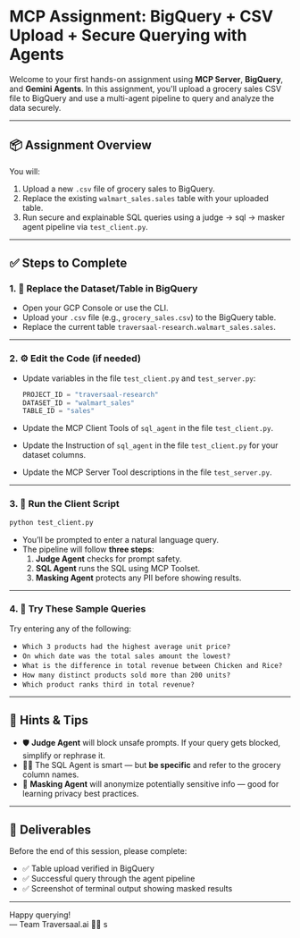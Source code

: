 
# MCP Assignment: BigQuery + CSV Upload + Secure Querying with Agents

Welcome to your first hands-on assignment using **MCP Server**, **BigQuery**, and **Gemini Agents**. In this assignment, you'll upload a grocery sales CSV file to BigQuery and use a multi-agent pipeline to query and analyze the data securely.

---

## 📦 Assignment Overview

You will:

1. Upload a new `.csv` file of grocery sales to BigQuery.
2. Replace the existing `walmart_sales.sales` table with your uploaded table.
3. Run secure and explainable SQL queries using a judge → sql → masker agent pipeline via `test_client.py`.

---

## ✅ Steps to Complete

### 1. 🔁 Replace the Dataset/Table in BigQuery

- Open your GCP Console or use the CLI.
- Upload your `.csv` file (e.g., `grocery_sales.csv`) to the BigQuery table.
- Replace the current table `traversaal-research.walmart_sales.sales`.

---

### 2. ⚙️ Edit the Code (if needed)

- Update variables in the file `test_client.py` and `test_server.py`:
  ```python
  PROJECT_ID = "traversaal-research"
  DATASET_ID = "walmart_sales"
  TABLE_ID = "sales"
  ```

- Update the MCP Client Tools of `sql_agent` in the file `test_client.py`.
- Update the Instruction of `sql_agent` in the file `test_client.py` for your dataset columns.
- Update the MCP Server Tool descriptions in the file `test_server.py`.

---

### 3. 🧠 Run the Client Script

```bash
python test_client.py
```

- You’ll be prompted to enter a natural language query.
- The pipeline will follow **three steps**:
  1. **Judge Agent** checks for prompt safety.
  2. **SQL Agent** runs the SQL using MCP Toolset.
  3. **Masking Agent** protects any PII before showing results.

---

### 4. 🧪 Try These Sample Queries

Try entering any of the following:

- `Which 3 products had the highest average unit price?`
- `On which date was the total sales amount the lowest?`
- `What is the difference in total revenue between Chicken and Rice?`
- `How many distinct products sold more than 200 units?`
- `Which product ranks third in total revenue?`

---

## 🧠 Hints & Tips

- 🛡 **Judge Agent** will block unsafe prompts. If your query gets blocked, simplify or rephrase it.
- 🧑‍💻 The SQL Agent is smart — but **be specific** and refer to the grocery column names.
- 🔐 **Masking Agent** will anonymize potentially sensitive info — good for learning privacy best practices.

---

## 🚀 Deliverables

Before the end of this session, please complete:

- ✅ Table upload verified in BigQuery
- ✅ Successful query through the agent pipeline
- ✅ Screenshot of terminal output showing masked results

---

Happy querying!  
— Team Traversaal.ai 🧠🚀
s
